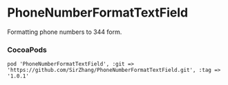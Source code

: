 # PhoneNumberFormatTextField
Formatting phone numbers to 344 form.

### CocoaPods
```objc
pod 'PhoneNumberFormatTextField', :git => 'https://github.com/SirZhang/PhoneNumberFormatTextField.git', :tag => '1.0.1'
```

